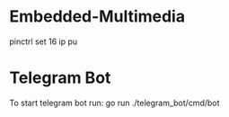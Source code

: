 # Embedded-Multimedia

pinctrl set 16 ip pu
# Telegram Bot
To start telegram bot run:
go run ./telegram_bot/cmd/bot 
